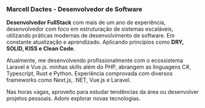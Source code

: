 ### Marcell Dactes - Desenvolvedor de Software

**Desenvolvedor FullStack** com mais de um ano de experiência, desenvolvedor com foco em estruturação de sistemas escaláveis, utilizando práticas modernas de desenvolvimento de software. Em constante atualização e aprendizado. Aplicando princípios como **DRY, SOLID, KISS e Clean Code**.

Atualmente, me desenvolvendo profissionalmente com o ecossistema Laravel e Vue.js. minhas skills além do PHP, abrangem as linguagens C#, Typescript, Rust e Python. Experiência comprovada com diversos frameworks como Next.js, .NET, Vue.js e Laravel.

Nas horas vagas, aproveito para estudar tendências da área ou desenvolver projetos pessoais. Adoro explorar novas tecnologias.
